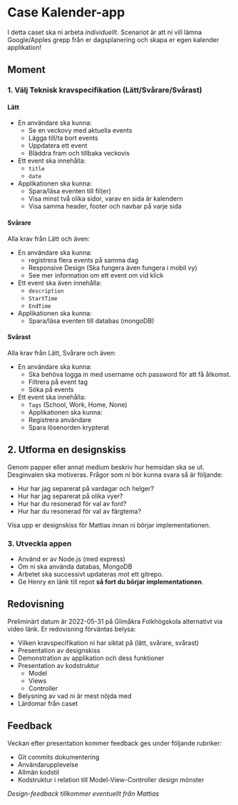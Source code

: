 # Case Kalender-app

I detta caset ska ni arbeta *individuellt*. Scenariot är att ni vill lämna Google/Apples grepp från er dagsplanering och skapa er egen kalender applikation!

## Moment

### 1. Välj Teknisk kravspecifikation (Lätt/Svårare/Svårast)

#### Lätt
- En användare ska kunna:
    - Se en veckovy med aktuella events
    - Lägga till/ta bort events
    - Uppdatera ett event
    - Bläddra fram och tillbaka veckovis
- Ett event ska innehålla:
    - `title`
    - `date`
- Applikationen ska kunna:
    - Spara/läsa eventen till fil(er)
    - Visa minst två olika sidor, varav en sida är kalendern
    - Visa samma header, footer och navbar på varje sida

#### Svårare
Alla krav från Lätt och även:
- En användare ska kunna:
    - registrera flera events på samma dag
    - Responsive Design (Ska fungera även fungera i mobil vy)
    - See mer information om ett event om vid klick
- Ett event ska även innehålla:
    - `description`
    - `StartTime`
    - `EndTime`
- Applikationen ska kunna:
    - Spara/läsa eventen till databas (mongoDB)

#### Svårast
Alla krav från Lätt, Svårare och även:
- En användare ska kunna:
    - Ska behöva logga in med username och password för att få åtkomst.
    - Filtrera på event tag
    - Söka på events
- Ett event ska innehålla:
    - `Tags` (School, Work, Home, None)
    - Applikationen ska kunna:
    - Registrera användare
    - Spara lösenorden krypterat

## 2. Utforma en designskiss
Genom papper eller annat medium beskriv hur hemsidan ska se ut. Desginvalen ska motiveras. Frågor som ni bör kunna svara så är följande:

* Hur har jag separerat på vardagar och helger?
* Hur har jag separerat på olika vyer?
* Hur har du resonerad för val av font? 
* Hur har du resonerad för val av färgtema? 

Visa upp er designskiss för Mattias innan ni börjar implementationen.

### 3. Utveckla appen
- Använd er av Node.js (med express)
- Om ni ska använda databas, MongoDB
- Arbetet ska successivt updateras mot ett gitrepo. 
- Ge Henry en länk till repot **så fort du börjar implementationen**.

## Redovisning
Preliminärt datum är 2022-05-31 på Glimåkra Folkhögskola alternativt via video länk.
Er redovisning förväntas belysa:

- Vilken kravspecifikation ni har siktat på (lätt, svårare, svårast)
- Presentation av designskiss
- Demonstration av applikation och dess funktioner
- Presentation av kodstruktur
  - Model
  - Views
  - Controller
- Belysning av vad ni är mest nöjda med
- Lärdomar från caset

## Feedback
Veckan efter presentation kommer feedback ges under följande rubriker:

- Git commits dokumentering
- Användarupplevelse
- Allmän kodstil
- Kodstruktur i relation till Model-View-Controller design mönster

*Design-feedback tillkommer eventuellt från Mattias*
